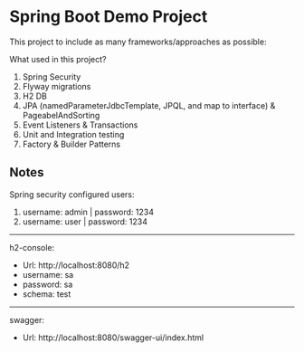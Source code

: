 # Spring Boot Demo Project

This project to include as many frameworks/approaches as possible: 

What used in this project? 
1. Spring Security 
2. Flyway migrations
3. H2 DB 
4. JPA (namedParameterJdbcTemplate, JPQL, and map to interface) & PageabelAndSorting
5. Event Listeners & Transactions
6. Unit and Integration testing
7. Factory & Builder Patterns


Notes
------------------------------------------------------------------------------------------------------
Spring security configured users: 

1. username: admin | password: 1234
2. username: user  | password: 1234
------------------------------------------------------------------------------------------------------
h2-console: 
* Url: http://localhost:8080/h2 
* username: sa
* password: sa
* schema: test
------------------------------------------------------------------------------------------------------
swagger: 
* Url: http://localhost:8080/swagger-ui/index.html
